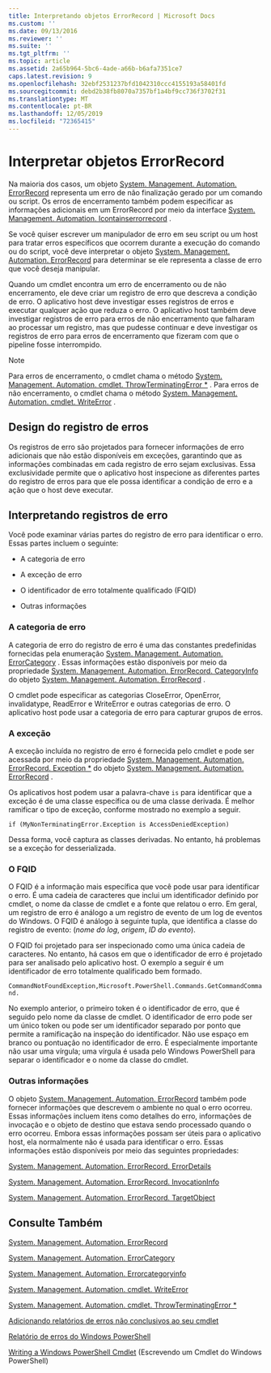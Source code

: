 ```yaml
---
title: Interpretando objetos ErrorRecord | Microsoft Docs
ms.custom: ''
ms.date: 09/13/2016
ms.reviewer: ''
ms.suite: ''
ms.tgt_pltfrm: ''
ms.topic: article
ms.assetid: 2a65b964-5bc6-4ade-a66b-b6afa7351ce7
caps.latest.revision: 9
ms.openlocfilehash: 32ebf2531237bfd1042310ccc4155193a58401fd
ms.sourcegitcommit: debd2b38fb8070a7357bf1a4bf9cc736f3702f31
ms.translationtype: MT
ms.contentlocale: pt-BR
ms.lasthandoff: 12/05/2019
ms.locfileid: "72365415"
---
```

# <a name="interpreting-errorrecord-objects"></a>Interpretar objetos ErrorRecord

Na maioria dos casos, um objeto [System. Management. Automation. ErrorRecord](/dotnet/api/System.Management.Automation.ErrorRecord) representa um erro de não finalização gerado por um comando ou script. Os erros de encerramento também podem especificar as informações adicionais em um ErrorRecord por meio da interface [System. Management. Automation. Icontainserrorrecord](/dotnet/api/System.Management.Automation.IContainsErrorRecord) .

Se você quiser escrever um manipulador de erro em seu script ou um host para tratar erros específicos que ocorrem durante a execução do comando ou do script, você deve interpretar o objeto [System. Management. Automation. ErrorRecord](/dotnet/api/System.Management.Automation.ErrorRecord) para determinar se ele representa a classe de erro que você deseja manipular.

Quando um cmdlet encontra um erro de encerramento ou de não encerramento, ele deve criar um registro de erro que descreva a condição de erro. O aplicativo host deve investigar esses registros de erros e executar qualquer ação que reduza o erro. O aplicativo host também deve investigar registros de erro para erros de não encerramento que falharam ao processar um registro, mas que pudesse continuar e deve investigar os registros de erro para erros de encerramento que fizeram com que o pipeline fosse interrompido.

> [!NOTE]
> Para erros de encerramento, o cmdlet chama o método [System. Management. Automation. cmdlet. ThrowTerminatingError *](/dotnet/api/System.Management.Automation.Cmdlet.ThrowTerminatingError) . Para erros de não encerramento, o cmdlet chama o método [System. Management. Automation. cmdlet. WriteError](/dotnet/api/System.Management.Automation.Cmdlet.WriteError) .

## <a name="error-record-design"></a>Design do registro de erros

Os registros de erro são projetados para fornecer informações de erro adicionais que não estão disponíveis em exceções, garantindo que as informações combinadas em cada registro de erro sejam exclusivas. Essa exclusividade permite que o aplicativo host inspecione as diferentes partes do registro de erros para que ele possa identificar a condição de erro e a ação que o host deve executar.

## <a name="interpreting-error-records"></a>Interpretando registros de erro

Você pode examinar várias partes do registro de erro para identificar o erro. Essas partes incluem o seguinte:

- A categoria de erro

- A exceção de erro

- O identificador de erro totalmente qualificado (FQID)

- Outras informações

### <a name="the-error-category"></a>A categoria de erro

A categoria de erro do registro de erro é uma das constantes predefinidas fornecidas pela enumeração [System. Management. Automation. ErrorCategory](/dotnet/api/System.Management.Automation.ErrorCategory) . Essas informações estão disponíveis por meio da propriedade [System. Management. Automation. ErrorRecord. CategoryInfo](/dotnet/api/System.Management.Automation.ErrorRecord.CategoryInfo) do objeto [System. Management. Automation. ErrorRecord](/dotnet/api/System.Management.Automation.ErrorRecord) .

O cmdlet pode especificar as categorias CloseError, OpenError, invalidatype, ReadError e WriteError e outras categorias de erro. O aplicativo host pode usar a categoria de erro para capturar grupos de erros.

### <a name="the-exception"></a>A exceção

A exceção incluída no registro de erro é fornecida pelo cmdlet e pode ser acessada por meio da propriedade [System. Management. Automation. ErrorRecord. Exception *](/dotnet/api/System.Management.Automation.ErrorRecord.Exception) do objeto [System. Management. Automation. ErrorRecord](/dotnet/api/System.Management.Automation.ErrorRecord) .

Os aplicativos host podem usar a palavra-chave `is` para identificar que a exceção é de uma classe específica ou de uma classe derivada. É melhor ramificar o tipo de exceção, conforme mostrado no exemplo a seguir.

`if (MyNonTerminatingError.Exception is AccessDeniedException)`

Dessa forma, você captura as classes derivadas. No entanto, há problemas se a exceção for desserializada.

### <a name="the-fqid"></a>O FQID

O FQID é a informação mais específica que você pode usar para identificar o erro. É uma cadeia de caracteres que inclui um identificador definido por cmdlet, o nome da classe de cmdlet e a fonte que relatou o erro. Em geral, um registro de erro é análogo a um registro de evento de um log de eventos do Windows. O FQID é análogo à seguinte tupla, que identifica a classe do registro de evento: (*nome do log*, *origem*, *ID do evento*).

O FQID foi projetado para ser inspecionado como uma única cadeia de caracteres. No entanto, há casos em que o identificador de erro é projetado para ser analisado pelo aplicativo host. O exemplo a seguir é um identificador de erro totalmente qualificado bem formado.

`CommandNotFoundException,Microsoft.PowerShell.Commands.GetCommandCommand.`

No exemplo anterior, o primeiro token é o identificador de erro, que é seguido pelo nome da classe de cmdlet. O identificador de erro pode ser um único token ou pode ser um identificador separado por ponto que permite a ramificação na inspeção do identificador. Não use espaço em branco ou pontuação no identificador de erro. É especialmente importante não usar uma vírgula; uma vírgula é usada pelo Windows PowerShell para separar o identificador e o nome da classe do cmdlet.

### <a name="other-information"></a>Outras informações

O objeto [System. Management. Automation. ErrorRecord](/dotnet/api/System.Management.Automation.ErrorRecord) também pode fornecer informações que descrevem o ambiente no qual o erro ocorreu. Essas informações incluem itens como detalhes do erro, informações de invocação e o objeto de destino que estava sendo processado quando o erro ocorreu. Embora essas informações possam ser úteis para o aplicativo host, ela normalmente não é usada para identificar o erro. Essas informações estão disponíveis por meio das seguintes propriedades:

[System. Management. Automation. ErrorRecord. ErrorDetails](/dotnet/api/System.Management.Automation.ErrorRecord.ErrorDetails)

[System. Management. Automation. ErrorRecord. InvocationInfo](/dotnet/api/System.Management.Automation.ErrorRecord.InvocationInfo)

[System. Management. Automation. ErrorRecord. TargetObject](/dotnet/api/System.Management.Automation.ErrorRecord.TargetObject)

## <a name="see-also"></a>Consulte Também

[System. Management. Automation. ErrorRecord](/dotnet/api/System.Management.Automation.ErrorRecord)

[System. Management. Automation. ErrorCategory](/dotnet/api/System.Management.Automation.ErrorCategory)

[System. Management. Automation. Errorcategoryinfo](/dotnet/api/System.Management.Automation.ErrorCategoryInfo)

[System. Management. Automation. cmdlet. WriteError](/dotnet/api/System.Management.Automation.Cmdlet.WriteError)

[System. Management. Automation. cmdlet. ThrowTerminatingError *](/dotnet/api/System.Management.Automation.Cmdlet.ThrowTerminatingError)

[Adicionando relatórios de erros não conclusivos ao seu cmdlet](./adding-non-terminating-error-reporting-to-your-cmdlet.md)

[Relatório de erros do Windows PowerShell](./error-reporting-concepts.md)

[Writing a Windows PowerShell Cmdlet](./writing-a-windows-powershell-cmdlet.md) (Escrevendo um Cmdlet do Windows PowerShell)
